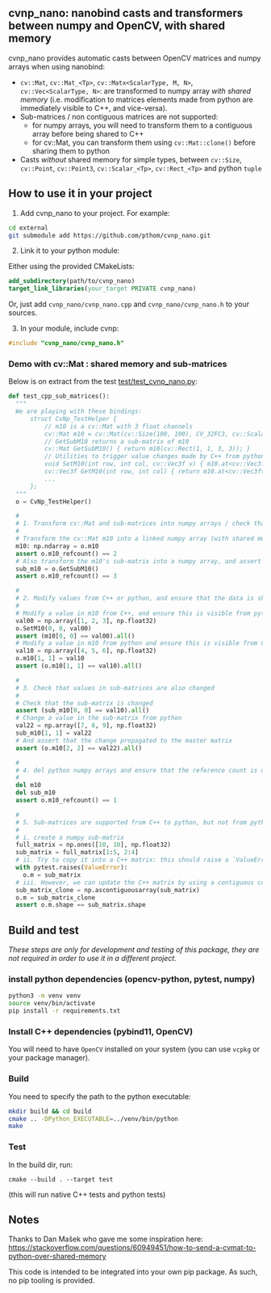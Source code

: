 ## cvnp_nano: nanobind casts and transformers between numpy and OpenCV, with shared memory

cvnp_nano provides automatic casts between OpenCV matrices and numpy arrays when using nanobind:

* `cv::Mat`, `cv::Mat_<Tp>`, `cv::Matx<ScalarType, M, N>`, `cv::Vec<ScalarType, N>`: are transformed to numpy array *with shared memory* (i.e. modification to matrices elements made from python are immediately visible to C++, and vice-versa).
* Sub-matrices / non contiguous matrices are not supported: 
  * for numpy arrays, you will need to transform them to a contiguous array before being shared to C++
  * for cv::Mat, you can transform them using `cv::Mat::clone()` before sharing them to python
* Casts *without* shared memory for simple types, between `cv::Size`, `cv::Point`, `cv::Point3`, `cv::Scalar_<Tp>`, `cv::Rect_<Tp>` and python `tuple`


## How to use it in your project

1. Add cvnp_nano to your project. For example:

```bash
cd external
git submodule add https://github.com/pthom/cvnp_nano.git
```

2. Link it to your python module:

Either using the provided CMakeLists:

```cmake
add_subdirectory(path/to/cvnp_nano)
target_link_libraries(your_target PRIVATE cvnp_nano)
```

Or, just add `cvnp_nano/cvnp_nano.cpp` and `cvnp_nano/cvnp_nano.h` to your sources.


3. In your module, include cvnp:

```cpp
#include "cvnp_nano/cvnp_nano.h"
```



### Demo with cv::Mat : shared memory and sub-matrices

Below is on extract from the test [test/test_cvnp_nano.py](tests/test_cvnp_nano.py):

```python
def test_cpp_sub_matrices():
  """
  We are playing with these bindings:
      struct CvNp_TestHelper {
          // m10 is a cv::Mat with 3 float channels
          cv::Mat m10 = cv::Mat(cv::Size(100, 100), CV_32FC3, cv::Scalar(0.f, 0.f, 0.f));
          // GetSubM10 returns a sub-matrix of m10
          cv::Mat GetSubM10() { return m10(cv::Rect(1, 1, 3, 3)); }
          // Utilities to trigger value changes made by C++ from python 
          void SetM10(int row, int col, cv::Vec3f v) { m10.at<cv::Vec3f>(row, col) = v; }
          cv::Vec3f GetM10(int row, int col) { return m10.at<cv::Vec3f>(row, col); }
          ...
      };
  """
  o = CvNp_TestHelper()

  #
  # 1. Transform cv::Mat and sub-matrices into numpy arrays / check that reference counts are handled correctly
  #
  # Transform the cv::Mat m10 into a linked numpy array (with shared memory) and assert that m10 now has 2 references
  m10: np.ndarray = o.m10
  assert o.m10_refcount() == 2
  # Also transform the m10's sub-matrix into a numpy array, and assert that m10's references count is increased
  sub_m10 = o.GetSubM10()
  assert o.m10_refcount() == 3

  #
  # 2. Modify values from C++ or python, and ensure that the data is shared
  #
  # Modify a value in m10 from C++, and ensure this is visible from python
  val00 = np.array([1, 2, 3], np.float32)
  o.SetM10(0, 0, val00)
  assert (m10[0, 0] == val00).all()
  # Modify a value in m10 from python and ensure this is visible from C++
  val10 = np.array([4, 5, 6], np.float32)
  o.m10[1, 1] = val10
  assert (o.m10[1, 1] == val10).all()

  #
  # 3. Check that values in sub-matrices are also changed
  #
  # Check that the sub-matrix is changed
  assert (sub_m10[0, 0] == val10).all()
  # Change a value in the sub-matrix from python
  val22 = np.array([7, 8, 9], np.float32)
  sub_m10[1, 1] = val22
  # And assert that the change propagated to the master matrix
  assert (o.m10[2, 2] == val22).all()

  #
  # 4. del python numpy arrays and ensure that the reference count is updated
  #
  del m10
  del sub_m10
  assert o.m10_refcount() == 1

  #
  # 5. Sub-matrices are supported from C++ to python, but not from python to C++!
  #
  # i. create a numpy sub-matrix
  full_matrix = np.ones([10, 10], np.float32)
  sub_matrix = full_matrix[1:5, 2:4]
  # ii. Try to copy it into a C++ matrix: this should raise a `ValueError`
  with pytest.raises(ValueError):
    o.m = sub_matrix
  # iii. However, we can update the C++ matrix by using a contiguous copy of the sub-matrix
  sub_matrix_clone = np.ascontiguousarray(sub_matrix)
  o.m = sub_matrix_clone
  assert o.m.shape == sub_matrix.shape
```

## Build and test

_These steps are only for development and testing of this package, they are not required in order to use it in a different project._

### install python dependencies (opencv-python, pytest, numpy)

```bash
python3 -m venv venv
source venv/bin/activate
pip install -r requirements.txt
```

### Install C++ dependencies (pybind11, OpenCV)

You will need to have `OpenCV` installed on your system (you can use `vcpkg` or your package manager).

### Build

You need to specify the path to the python executable:

```bash
mkdir build && cd build
cmake .. -DPython_EXECUTABLE=../venv/bin/python
make
```

### Test

In the build dir, run:

```
cmake --build . --target test
```

(this will run native C++ tests and python tests)

## Notes

Thanks to Dan Mašek who gave me some inspiration here:
https://stackoverflow.com/questions/60949451/how-to-send-a-cvmat-to-python-over-shared-memory

This code is intended to be integrated into your own pip package. As such, no pip tooling is provided.
